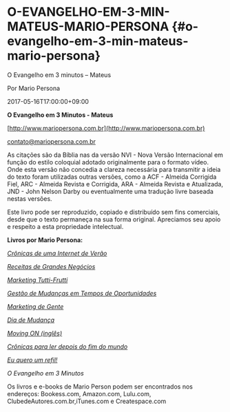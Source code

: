 # O-EVANGELHO-EM-3-MIN-MATEUS-MARIO-PERSONA {#o-evangelho-em-3-min-mateus-mario-persona}

O Evangelho em 3 minutos – Mateus

Por Mario Persona

2017-05-16T17:00:00+09:00

**O Evangelho em 3 Minutos - Mateus**

[http://www.mariopersona.com.br](http://www.mariopersona.com.br)

contato@mariopersona.com.br

As citações são da Bíblia nas da versão NVI - Nova Versão Internacional em função do estilo coloquial adotado originalmente para o formato vídeo. Onde esta versão não concedia a clareza necessária para transmitir a ideia do texto foram utilizadas outras versões, como a ACF - Almeida Corrigida Fiel, ARC - Almeida Revista e Corrigida, ARA - Almeida Revista e Atualizada, JND - John Nelson Darby ou eventualmente uma tradução livre baseada nestas versões.

Este livro pode ser reproduzido, copiado e distribuído sem fins comerciais, desde que o texto permaneça na sua forma original. Apreciamos seu apoio e respeito a esta propriedade intelectual.

**Livros por Mario Persona:**

[_Crônicas de uma Internet de Verão_](http://clubedeautores.com.br/book:5494--Cronicas_de_uma_Internet_de_verao)

[_Receitas de Grandes Negócios_](http://clubedeautores.com.br/book:4558--Receitas_de_Grandes_Negocios)

[_Marketing Tutti-Frutti_](http://clubedeautores.com.br/book:1544--Marketing_Tutti_Frutti)

[_Gestão de Mudanças em Tempos de Oportunidades_](http://clubedeautores.com.br/book:2336--GESTAO_DE_MUDANCAS)

[_Marketing de Gente_](http://clubedeautores.com.br/book:1630--Marketing_de_Gente)

[_Dia de Mudança_](http://clubedeautores.com.br/book:148043--Dia_de_Mudanca)

[_Moving ON (inglês)_](http://books.google.com.br/books/about/Moving_On.html?id=TFK7f5an17cC&redir_esc=y)

[_Crônicas para ler depois do fim do mundo_](http://clubedeautores.com.br/book:148063--Cronicas_para_ler_depois_do_fim_do_mundo)

[_Eu quero um refil!_](http://clubedeautores.com.br/book:149456--Eu_quero_um_refil)

_O Evangelho em 3 Minutos_

Os livros e e-books de Mario Person podem ser encontrados nos endereços: Bookess.com, Amazon.com, Lulu.com, ClubedeAutores.com.br,iTunes.com e Createspace.com